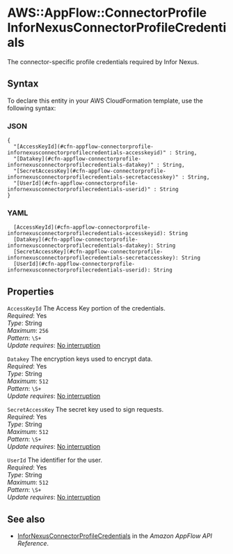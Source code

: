 # AWS::AppFlow::ConnectorProfile InforNexusConnectorProfileCredentials<a name="aws-properties-appflow-connectorprofile-infornexusconnectorprofilecredentials"></a>

 The connector\-specific profile credentials required by Infor Nexus\. 

## Syntax<a name="aws-properties-appflow-connectorprofile-infornexusconnectorprofilecredentials-syntax"></a>

To declare this entity in your AWS CloudFormation template, use the following syntax:

### JSON<a name="aws-properties-appflow-connectorprofile-infornexusconnectorprofilecredentials-syntax.json"></a>

```
{
  "[AccessKeyId](#cfn-appflow-connectorprofile-infornexusconnectorprofilecredentials-accesskeyid)" : String,
  "[Datakey](#cfn-appflow-connectorprofile-infornexusconnectorprofilecredentials-datakey)" : String,
  "[SecretAccessKey](#cfn-appflow-connectorprofile-infornexusconnectorprofilecredentials-secretaccesskey)" : String,
  "[UserId](#cfn-appflow-connectorprofile-infornexusconnectorprofilecredentials-userid)" : String
}
```

### YAML<a name="aws-properties-appflow-connectorprofile-infornexusconnectorprofilecredentials-syntax.yaml"></a>

```
  [AccessKeyId](#cfn-appflow-connectorprofile-infornexusconnectorprofilecredentials-accesskeyid): String
  [Datakey](#cfn-appflow-connectorprofile-infornexusconnectorprofilecredentials-datakey): String
  [SecretAccessKey](#cfn-appflow-connectorprofile-infornexusconnectorprofilecredentials-secretaccesskey): String
  [UserId](#cfn-appflow-connectorprofile-infornexusconnectorprofilecredentials-userid): String
```

## Properties<a name="aws-properties-appflow-connectorprofile-infornexusconnectorprofilecredentials-properties"></a>

`AccessKeyId`  <a name="cfn-appflow-connectorprofile-infornexusconnectorprofilecredentials-accesskeyid"></a>
 The Access Key portion of the credentials\.   
*Required*: Yes  
*Type*: String  
*Maximum*: `256`  
*Pattern*: `\S+`  
*Update requires*: [No interruption](https://docs.aws.amazon.com/AWSCloudFormation/latest/UserGuide/using-cfn-updating-stacks-update-behaviors.html#update-no-interrupt)

`Datakey`  <a name="cfn-appflow-connectorprofile-infornexusconnectorprofilecredentials-datakey"></a>
 The encryption keys used to encrypt data\.   
*Required*: Yes  
*Type*: String  
*Maximum*: `512`  
*Pattern*: `\S+`  
*Update requires*: [No interruption](https://docs.aws.amazon.com/AWSCloudFormation/latest/UserGuide/using-cfn-updating-stacks-update-behaviors.html#update-no-interrupt)

`SecretAccessKey`  <a name="cfn-appflow-connectorprofile-infornexusconnectorprofilecredentials-secretaccesskey"></a>
 The secret key used to sign requests\.   
*Required*: Yes  
*Type*: String  
*Maximum*: `512`  
*Pattern*: `\S+`  
*Update requires*: [No interruption](https://docs.aws.amazon.com/AWSCloudFormation/latest/UserGuide/using-cfn-updating-stacks-update-behaviors.html#update-no-interrupt)

`UserId`  <a name="cfn-appflow-connectorprofile-infornexusconnectorprofilecredentials-userid"></a>
 The identifier for the user\.   
*Required*: Yes  
*Type*: String  
*Maximum*: `512`  
*Pattern*: `\S+`  
*Update requires*: [No interruption](https://docs.aws.amazon.com/AWSCloudFormation/latest/UserGuide/using-cfn-updating-stacks-update-behaviors.html#update-no-interrupt)

## See also<a name="aws-properties-appflow-connectorprofile-infornexusconnectorprofilecredentials--seealso"></a>
+ [InforNexusConnectorProfileCredentials](https://docs.aws.amazon.com/appflow/1.0/APIReference/API_InforNexusConnectorProfileCredentials.html) in the *Amazon AppFlow API Reference*\.

